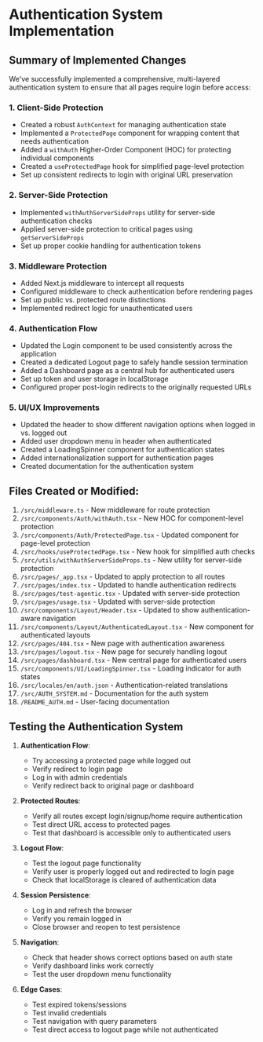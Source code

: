 # Authentication System Implementation

## Summary of Implemented Changes

We've successfully implemented a comprehensive, multi-layered authentication system to ensure that all pages require login before access:

### 1. Client-Side Protection
- Created a robust `AuthContext` for managing authentication state
- Implemented a `ProtectedPage` component for wrapping content that needs authentication
- Added a `withAuth` Higher-Order Component (HOC) for protecting individual components
- Created a `useProtectedPage` hook for simplified page-level protection
- Set up consistent redirects to login with original URL preservation

### 2. Server-Side Protection
- Implemented `withAuthServerSideProps` utility for server-side authentication checks
- Applied server-side protection to critical pages using `getServerSideProps`
- Set up proper cookie handling for authentication tokens

### 3. Middleware Protection
- Added Next.js middleware to intercept all requests
- Configured middleware to check authentication before rendering pages
- Set up public vs. protected route distinctions
- Implemented redirect logic for unauthenticated users

### 4. Authentication Flow
- Updated the Login component to be used consistently across the application
- Created a dedicated Logout page to safely handle session termination
- Added a Dashboard page as a central hub for authenticated users
- Set up token and user storage in localStorage
- Configured proper post-login redirects to the originally requested URLs

### 5. UI/UX Improvements
- Updated the header to show different navigation options when logged in vs. logged out
- Added user dropdown menu in header when authenticated
- Created a LoadingSpinner component for authentication states
- Added internationalization support for authentication pages
- Created documentation for the authentication system

## Files Created or Modified:
1. `/src/middleware.ts` - New middleware for route protection
2. `/src/components/Auth/withAuth.tsx` - New HOC for component-level protection
3. `/src/components/Auth/ProtectedPage.tsx` - Updated component for page-level protection
4. `/src/hooks/useProtectedPage.tsx` - New hook for simplified auth checks 
5. `/src/utils/withAuthServerSideProps.ts` - New utility for server-side protection
6. `/src/pages/_app.tsx` - Updated to apply protection to all routes
7. `/src/pages/index.tsx` - Updated to handle authentication redirects
8. `/src/pages/test-agentic.tsx` - Updated with server-side protection
9. `/src/pages/usage.tsx` - Updated with server-side protection
10. `/src/components/Layout/Header.tsx` - Updated to show authentication-aware navigation
11. `/src/components/Layout/AuthenticatedLayout.tsx` - New component for authenticated layouts
12. `/src/pages/404.tsx` - New page with authentication awareness
13. `/src/pages/logout.tsx` - New page for securely handling logout
14. `/src/pages/dashboard.tsx` - New central page for authenticated users
15. `/src/components/UI/LoadingSpinner.tsx` - Loading indicator for auth states
16. `/src/locales/en/auth.json` - Authentication-related translations
17. `/src/AUTH_SYSTEM.md` - Documentation for the auth system
18. `/README_AUTH.md` - User-facing documentation

## Testing the Authentication System

1. **Authentication Flow**: 
   - Try accessing a protected page while logged out
   - Verify redirect to login page
   - Log in with admin credentials
   - Verify redirect back to original page or dashboard

2. **Protected Routes**:
   - Verify all routes except login/signup/home require authentication
   - Test direct URL access to protected pages
   - Test that dashboard is accessible only to authenticated users

3. **Logout Flow**:
   - Test the logout page functionality
   - Verify user is properly logged out and redirected to login page
   - Check that localStorage is cleared of authentication data

4. **Session Persistence**:
   - Log in and refresh the browser
   - Verify you remain logged in
   - Close browser and reopen to test persistence

5. **Navigation**:
   - Check that header shows correct options based on auth state
   - Verify dashboard links work correctly
   - Test the user dropdown menu functionality

6. **Edge Cases**:
   - Test expired tokens/sessions
   - Test invalid credentials
   - Test navigation with query parameters
   - Test direct access to logout page while not authenticated
